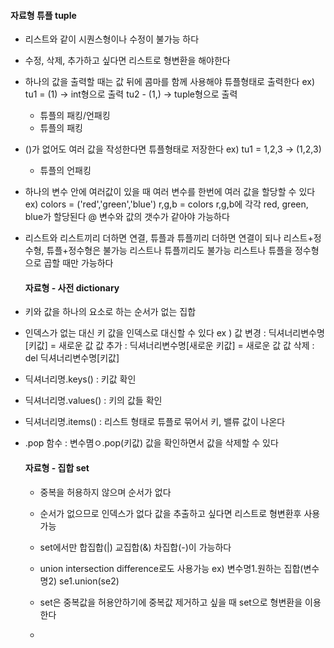 #### 자료형 튜플 tuple

- 리스트와 같이 시퀀스형이나 수정이 불가능 하다
- 수정, 삭제, 추가하고 싶다면 리스트로 형변환을 해야한다
  
- 하나의 값을 출력할 때는 값 뒤에 콤마를 함께 사용해야 튜플형태로 출력한다
      ex) tu1 = (1) -> int형으로 출력
          tu2 - (1,) -> tuple형으로 출력
  
  * 튜플의 패킹/언패킹
  * 튜플의 패킹
- ()가 없어도 여러 값을 작성한다면 튜플형태로 저장한다
      ex) tu1 = 1,2,3 -> (1,2,3)
  * 튜플의 언패킹
- 하나의 변수 안에 여러값이 있을 때 여러 변수를 한번에 여러 값을 할당할 수 있다
      ex) colors = ('red','green','blue')
            r,g,b = colors
            r,g,b에 각각 red, green, blue가 할당된다
          @ 변수와 값의 갯수가 같아야 가능하다
  
- 리스트와 리스트끼리 더하면 연결, 튜플과 튜플끼리 더하면 연결이 되나
  리스트+정수형, 튜플+정수형은 불가능 리스트나 튜플끼리도 불가능
  리스트나 튜플을 정수형으로 곱할 때만 가능하다
  
  #### 자료형 - 사전 dictionary
  
- 키와 값을 하나의 요소로 하는 순서가 없는 집합

- 인덱스가 없는 대신 키 값을 인덱스로 대신할 수 있다
      ex ) 값 변경 : 딕셔너리변수명[키값] = 새로운 값
            값 추가 : 딕셔너리변수명[새로운 키값] = 새로운 값
            값 삭제 : del 딕셔너리변수명[키값]

- 딕셔너리명.keys() : 키값 확인
- 딕셔너리명.values() : 키의 값들 확인
- 딕셔너리명.items() : 리스트 형태로 튜플로 묶어서 키, 밸류 값이 나온다

- .pop 함수 : 변수몀ㅇ.pop(키값) 값을 확인하면서 값을 삭제할 수 있다

  #### 자료형 - 집합 set
  - 중복을 허용하지 않으며 순서가 없다
 
  - 순서가 없으므로 인덱스가 없다 값을 추출하고 싶다면 리스트로 형변환후 사용가능
 
  - set에서만 합집합(|) 교집합(&) 차집합(-)이 가능하다
  - union  intersection  difference로도 사용가능
        ex) 변수명1.원하는 집합(변수명2)
              se1.union(se2)
  - set은 중복값을 허용안하기에 중복값 제거하고 싶을 때 set으로 형변환을 이용한다
 
  - 
    
